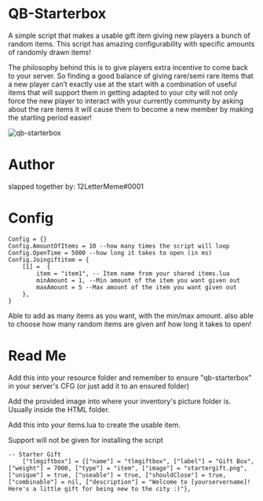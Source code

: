 # QB-Starterbox

A simple script that makes a usable gift item giving new players a bunch of random items. This script has amazing configurability with specific amounts of randomly drawn items!

The philosophy behind this is to give players extra incentive to come back to your server. So finding a good balance of giving rare/semi rare items that a new player can’t exactly use at the start with a combination of useful items that will support them in getting adapted to your city will not only force the new player to interact with your currently community by asking about the rare items it will cause them to become a new member by making the starting period easier!

![qb-starterbox](https://user-images.githubusercontent.com/91357757/173148818-42a166c3-f016-4b78-91be-ed5eacd1ef84.png)

# Author
slapped together by: 12LetterMeme#0001

# Config
```
Config = {}
Config.AmountOfItems = 10 --how many times the script will loop
Config.OpenTime = 5000 --how long it takes to open (in ms)
Config.Joingiftitem = {
    [1] =  {
        item = "item1", -- Item name from your shared items.lua
        minAmount = 1, --Min amount of the item you want given out
        maxAmount = 5 --Max amount of the item you want given out
    },
}
```
Able to add as many items as you want, with the min/max amount. also able to choose how many random items are given anf how long it takes to open!

# Read Me

Add this into your resource folder and remember to ensure "qb-starterbox" in your server's CFG (or just add it to an ensured folder)

Add the provided image into where your inventory's picture folder is. Usually inside the HTML folder.

Add this into your items.lua to create the usable item.

Support will not be given for installing the script
```
-- Starter Gift
	["tlmgiftbox"] = {["name"] = "tlmgiftbox", ["label"] = "Gift Box", ["weight"] = 7000, ["type"] = "item", ["image"] = "startergift.png", ["unique"] = true, ["useable"] = true, ["shouldClose"] = true, ["combinable"] = nil, ["description"] = "Welcome to [yourservername]! Here's a little gift for being new to the city :)"},
```

